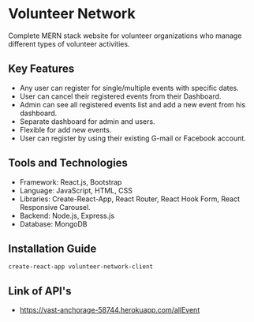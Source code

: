 

# Volunteer Network

Complete MERN stack website for volunteer organizations who manage different types of volunteer activities.

## Key Features

* Any user can register for single/multiple events with specific dates.
* User can cancel their registered events from their Dashboard.
* Admin can see all registered events list and add a new event from his dashboard.
* Separate dashboard for admin and users.
* Flexible for add new events.
* User can register by using their existing G-mail or Facebook account.

## Tools and Technologies

* Framework: React.js, Bootstrap
* Language: JavaScript, HTML, CSS
* Libraries: Create-React-App, React Router, React Hook Form, React Responsive Carousel.
* Backend: Node.js, Express.js
* Database: MongoDB

## Installation Guide

`create-react-app volunteer-network-client`

## Link of API's

* https://vast-anchorage-58744.herokuapp.com/allEvent

